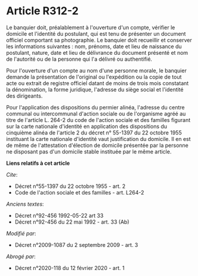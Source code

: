 # Article R312-2

Le banquier doit, préalablement à l'ouverture d'un compte, vérifier le domicile et l'identité du postulant, qui est tenu de
présenter un document officiel comportant sa photographie. Le banquier doit recueillir et conserver les informations
suivantes : nom, prénoms, date et lieu de naissance du postulant, nature, date et lieu de délivrance du document présenté et
nom de l'autorité ou de la personne qui l'a délivré ou authentifié. 

Pour l'ouverture d'un compte au nom d'une personne morale, le banquier demande la présentation de l'original ou l'expédition
ou la copie de tout acte ou extrait de registre officiel datant de moins de trois mois constatant la dénomination, la forme
juridique, l'adresse du siège social et l'identité des dirigeants. 

Pour l'application des dispositions du permier alinéa, l'adresse du centre communal ou intercommunal d'action sociale ou de
l'organisme agréé au titre de l'article L. 264-2 du code de l'action sociale et des familles figurant sur la carte nationale
d'identité en application des dispositions du cinquième alinéa de l'article 2 du décret n° 55-1397 du 22 octobre 1955
instituant la carte nationale d'identité vaut justification du domicile. Il en est de même de l'attestation d'élection de
domicile présentée par la personne ne disposant pas d'un domicile stable instituée par le même article.

**Liens relatifs à cet article**

_Cite_:

  - Décret n°55-1397 du 22 octobre 1955 - art. 2
  - Code de l'action sociale et des familles - art. L264-2

_Anciens textes_:

  - Décret n°92-456 1992-05-22 art 33
  - Décret n°92-456 du 22 mai 1992 - art. 33 (Ab)

_Modifié par_:

  - Décret n°2009-1087 du 2 septembre 2009 - art. 3

_Abrogé par_:

  - Décret n°2020-118 du 12 février 2020 - art. 1
